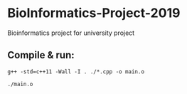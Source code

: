 # BioInformatics-Project-2019
Bioinformatics project for university project

## Compile & run:
`g++ -std=c++11 -Wall -I . ./*.cpp -o main.o `

`./main.o`
